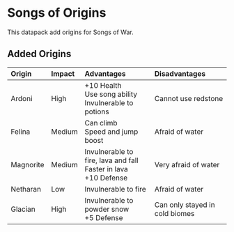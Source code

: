 # Songs of Origins

This datapack add origins for Songs of War.

## Added Origins

| Origin    | Impact | Advantages                                                               | Disadvantages                  |
|:----------|:-------|:-------------------------------------------------------------------------|:-------------------------------|
| Ardoni    | High   | +10 Health <br> Use song ability <br> Invulnerable to potions            | Cannot use redstone            |
| Felina    | Medium | Can climb <br> Speed and jump boost                                      | Afraid of water                |
| Magnorite | Medium | Invulnerable to fire, lava and fall <br> Faster in lava <br> +10 Defense | Very afraid of water           |
| Netharan  | Low    | Invulnerable to fire                                                     | Afraid of water                |
| Glacian   | High   | Invulnerable to powder snow <br> +5 Defense                              | Can only stayed in cold biomes |